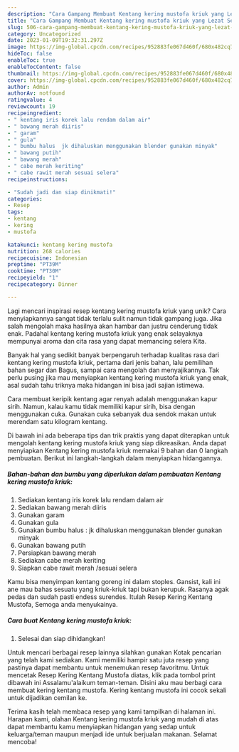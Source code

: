 ```yaml
---
description: "Cara Gampang Membuat Kentang kering mustofa kriuk yang Lezat Sekali"
title: "Cara Gampang Membuat Kentang kering mustofa kriuk yang Lezat Sekali"
slug: 506-cara-gampang-membuat-kentang-kering-mustofa-kriuk-yang-lezat-sekali
category: Uncategorized
date: 2023-01-09T19:32:31.297Z
image: https://img-global.cpcdn.com/recipes/952883fe067d460f/680x482cq70/kentang-kering-mustofa-kriuk-foto-resep-utama.jpg
hideToc: false
enableToc: true
enableTocContent: false
thumbnail: https://img-global.cpcdn.com/recipes/952883fe067d460f/680x482cq70/kentang-kering-mustofa-kriuk-foto-resep-utama.jpg
cover: https://img-global.cpcdn.com/recipes/952883fe067d460f/680x482cq70/kentang-kering-mustofa-kriuk-foto-resep-utama.jpg
author: Admin
authorAv: notfound
ratingvalue: 4
reviewcount: 19
recipeingredient:
- " kentang iris korek lalu rendam dalam air"
- " bawang merah diiris"
- " garam"
- " gula"
- " bumbu halus  jk dihaluskan menggunakan blender gunakan minyak"
- " bawang putih"
- " bawang merah"
- " cabe merah keriting"
- " cabe rawit merah sesuai selera"
recipeinstructions:

- "Sudah jadi dan siap dinikmati!"
categories:
- Resep
tags:
- kentang
- kering
- mustofa

katakunci: kentang kering mustofa 
nutrition: 268 calories
recipecuisine: Indonesian
preptime: "PT39M"
cooktime: "PT30M"
recipeyield: "1"
recipecategory: Dinner

---
```





Lagi mencari inspirasi resep kentang kering mustofa kriuk yang unik? Cara menyiapkannya sangat tidak terlalu sulit namun tidak gampang juga. Jika salah mengolah maka hasilnya akan hambar dan justru cenderung tidak enak. Padahal kentang kering mustofa kriuk yang enak selayaknya mempunyai aroma dan cita rasa yang dapat memancing selera Kita.





Banyak hal yang sedikit banyak berpengaruh terhadap kualitas rasa dari kentang kering mustofa kriuk, pertama dari jenis bahan, lalu pemilihan bahan segar dan Bagus, sampai cara mengolah dan menyajikannya. Tak perlu pusing jika mau menyiapkan kentang kering mustofa kriuk yang enak,      asal sudah tahu triknya maka hidangan ini bisa jadi sajian istimewa.














Cara membuat keripik kentang agar renyah adalah menggunakan kapur sirih. Namun, kalau kamu tidak memiliki kapur sirih, bisa dengan menggunakan cuka. Gunakan cuka sebanyak dua sendok makan untuk merendam satu kilogram kentang.






Di bawah ini ada beberapa tips dan trik praktis yang dapat diterapkan untuk mengolah kentang kering mustofa kriuk yang siap dikreasikan. Anda dapat menyiapkan Kentang kering mustofa kriuk memakai 9 bahan dan 0 langkah pembuatan. Berikut ini langkah-langkah dalam menyiapkan hidangannya.

<!--inarticleads1-->

##### Bahan-bahan dan bumbu yang diperlukan dalam pembuatan Kentang kering mustofa kriuk:

1. Sediakan  kentang iris korek lalu rendam dalam air
1. Sediakan  bawang merah diiris
1. Gunakan  garam
1. Gunakan  gula
1. Gunakan  bumbu halus : jk dihaluskan menggunakan blender gunakan minyak
1. Gunakan  bawang putih
1. Persiapkan  bawang merah
1. Sediakan  cabe merah keriting
1. Siapkan  cabe rawit merah /sesuai selera


Kamu bisa menyimpan kentang goreng ini dalam stoples. Gansist, kali ini ane mau bahas sesuatu yang kriuk-kriuk tapi bukan kerupuk. Rasanya agak pedas dan sudah pasti endess surendes. Itulah Resep Kering Kentang Mustofa, Semoga anda menyukainya. 

<!--inarticleads2-->

##### Cara buat Kentang kering mustofa kriuk:


1. Selesai dan siap dihidangkan!

Untuk mencari berbagai resep lainnya silahkan gunakan Kotak pencarian yang telah kami sediakan. Kami memiliki hampir satu juta resep yang pastinya dapat membantu untuk menemukan resep favoritmu. Untuk mencetak Resep Kering Kentang Mustofa diatas, klik pada tombol print dibawah ini Assalamu&#39;alaikum teman-teman. Disini aku mau berbagi cara membuat kering kentang mustofa. Kering kentang mustofa ini cocok sekali untuk dijadikan cemilan ke. 

Terima kasih telah membaca resep yang kami tampilkan di halaman ini. Harapan kami, olahan Kentang kering mustofa kriuk yang mudah di atas dapat membantu kamu menyiapkan hidangan yang sedap untuk keluarga/teman maupun menjadi ide untuk berjualan makanan. Selamat mencoba!
